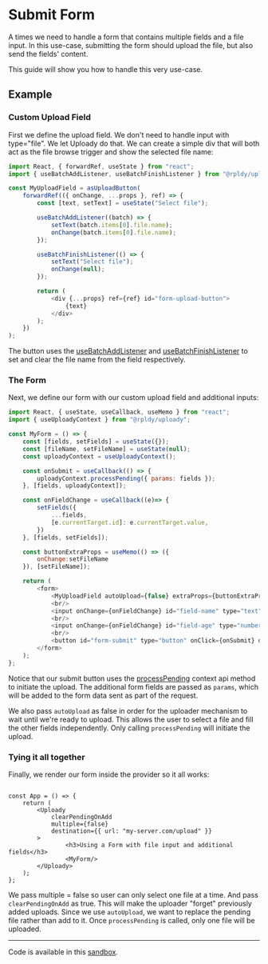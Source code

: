 # Submit Form

A times we need to handle a form that contains multiple fields and a file input. 
In this use-case, submitting the form should upload the file, but also send the fields' content.

This guide will show you how to handle this very use-case.

## Example

### Custom Upload Field

First we define the upload field. We don't need to handle input with type="file". We let Uploady do that. 
We can create a simple div that will both act as the file browse trigger and show the selected file name:

```javascript
import React, { forwardRef, useState } from "react";
import { useBatchAddListener, useBatchFinishListener } from "@rpldy/uploady";

const MyUploadField = asUploadButton(
    forwardRef(({ onChange, ...props }, ref) => {
        const [text, setText] = useState("Select file");

        useBatchAddListener((batch) => {
            setText(batch.items[0].file.name);
            onChange(batch.items[0].file.name);
        });

        useBatchFinishListener(() => {
            setText("Select file");
            onChange(null);
        });

        return (
            <div {...props} ref={ref} id="form-upload-button">
                {text}
            </div>
        );
    })
);

```

The button uses the [useBatchAddListener](../packages/ui/uploady#usebatchaddlistener-event-hook) and [useBatchFinishListener](../packages/ui/uploady#usebatchfinishlistener-event-hook) to set and clear the file name from the field respectively.

### The Form

Next, we define our form with our custom upload field and additional inputs:

```javascript
import React, { useState, useCallback, useMemo } from "react";
import { useUploadyContext } from "@rpldy/uploady";

const MyForm = () => {
    const [fields, setFields] = useState({});
    const [fileName, setFileName] = useState(null);
    const uploadyContext = useUploadyContext();

    const onSubmit = useCallback(() => {
        uploadyContext.processPending({ params: fields });
    }, [fields, uploadyContext]);

    const onFieldChange = useCallback((e)=> {
        setFields({
            ...fields,
            [e.currentTarget.id]: e.currentTarget.value,
        })
    }, [fields, setFields]);

    const buttonExtraProps = useMemo(() => ({
        onChange:setFileName
    }), [setFileName]);

    return (
        <form>
            <MyUploadField autoUpload={false} extraProps={buttonExtraProps}/>
            <br/>
            <input onChange={onFieldChange} id="field-name" type="text" placeholder="your name"/>
            <br/>
            <input onChange={onFieldChange} id="field-age" type="number" placeholder="your age"/>
            <br/>
            <button id="form-submit" type="button" onClick={onSubmit} disabled={!fileName}>Submit Form</button>
        </form>
    );
};

```

Notice that our submit button uses the [processPending](../packages/ui/uploady#processpending) context api method to initiate the upload.
The additional form fields are passed as `params`, which will be added to the form data sent as part of the request.

We also pass `autoUpload` as false in order for the uploader mechanism to wait until we're ready to upload. This allows the user to select a file and fill the other fields independently.
Only calling `processPending` will initiate the upload. 

### Tying it all together

Finally, we render our form inside the <Uploady> provider so it all works:

```

const App = () => {
    return (
        <Uploady
            clearPendingOnAdd
            multiple={false}
            destination={{ url: "my-server.com/upload" }}
        >                
                <h3>Using a Form with file input and additional fields</h3>
                <MyForm/>         
        </Uploady>
    );
};
```

We pass multiple = false so user can only select one file at a time. 
And pass `clearPendingOnAdd` as true. This will make the uploader "forget" previously added uploads. Since we use `autoUpload`, we want to replace the pending file rather than add to it.
Once `processPending` is called, only one file will be uploaded.

---

Code is available in this [sandbox](https://codesandbox.io/s/react-uploady-inside-form-ys1wx?file=/src/App.js).